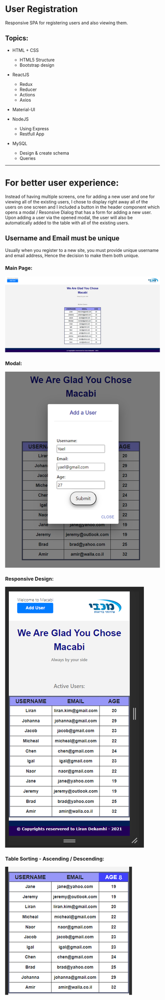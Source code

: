 # User Registration

Responsive SPA for registering users and also viewing them.

## Topics:

* HTML + CSS
  - HTML5 Structure
  - Bootstrap design
  
* ReactJS
  - Redux
  - Reducer
  - Actions
  - Axios
 
* Material-UI

* NodeJS
  - Using Express
  - Restfull App
  
* MySQL
  - Design & create schema
  - Queries

***

# For better user experience:

Instead of having multiple screens, one for adding a new user
and one for viewing all of the existing users,
I chose to display right away all of the users on one screen
and I included a button in the header component which opens a modal
/ Resonsive Dialog that has a form for adding a new user.
Upon adding a user via the opened modal, the user will also be automatically
added to the table with all of the existing users.

## Username and Email must be unique

Usually when you register to a new site, you must provide unique username and email address,
Hence the decision to make them both unique.


### Main Page:

![mainPage](./mainPage.png)


### Modal:

![modal](./modal.png)


### Responsive Design:

![responsive](./responsive.png)


### Table Sorting - Ascending / Descending:

![tablesorting](./tablesorting.png)

